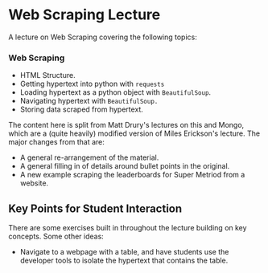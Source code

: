 Web Scraping Lecture
===========================

A lecture on Web Scraping covering the following topics:

### Web Scraping

  - HTML Structure.
  - Getting hypertext into python with `requests`
  - Loading hypertext as a python object with `BeautifulSoup`.
  - Navigating hypertext with `BeautifulSoup.`
  - Storing data scraped from hypertext.

The content here is split from Matt Drury's lectures on this and Mongo, which are a (quite heavily) modified version of Miles Erickson's lecture.  The major changes from that are:

  - A general re-arrangement of the material.
  - A general filling in of details around bullet points in the original.
  - A new example scraping the leaderboards for Super Metriod from a website.

Key Points for Student Interaction
----------------------------------

There are some exercises built in throughout the lecture building on key concepts.  Some other ideas:

  - Navigate to a webpage with a table, and have students use the developer tools to isolate the hypertext that contains the table.
